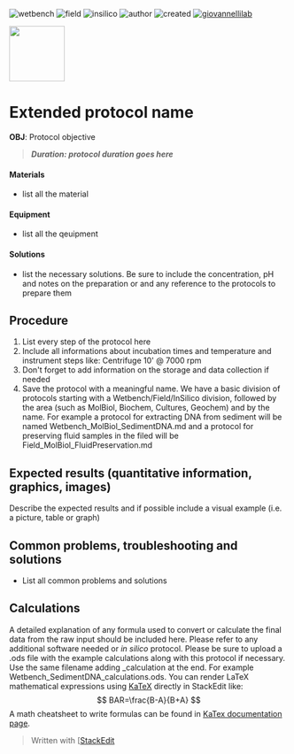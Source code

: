 ![wetbench](https://img.shields.io/badge/TYPE-wet_bench-brigthgreen)
![field](https://img.shields.io/badge/TYPE-field_protocol-e9b96e)
![insilico](https://img.shields.io/badge/TYPE-in_silico-d3d7cf)
![author](https://img.shields.io/badge/AUTHOR-name_lastname-ad7fa8)
![created](https://img.shields.io/badge/created-ddmmyyyy-lightgray)
[![giovannellilab](https://img.shields.io/badge/BY-Giovannelli_Lab-blue)](https://donatogiovannelli.com)

 <img src="https://dgiovannelli.github.io//images/logopic/giovannellilab.png" width="100 px">

# Extended protocol name

**OBJ**: Protocol objective

>***Duration: protocol duration goes here***

#### Materials
- list all the material

#### Equipment
- list all the qeuipment

#### Solutions
- list the necessary solutions. Be sure to include the concentration, pH and notes on the preparation or and any reference to the protocols to prepare them

## Procedure
1. List every step of the protocol here
2. Include all informations about incubation times and temperature and instrument steps like:  Centrifuge 10' @ 7000 rpm
3. Don't forget to add information on the storage and data collection if needed
4. Save the protocol with a meaningful name. We have a basic division of protocols starting with a Wetbench/Field/InSilico division, followed by the area (such as MolBiol, Biochem, Cultures, Geochem) and by the name. For example a protocol for extracting DNA from sediment will be named Wetbench_MolBiol_SedimentDNA.md and a protocol for preserving fluid samples in the filed will be Field_MolBiol_FluidPreservation.md

## Expected results (quantitative information, graphics, images)
Describe the expected results and if possible include a visual example (i.e. a picture, table or graph)

## Common problems, troubleshooting and solutions
- List all common problems and solutions

## Calculations
A detailed explanation of any formula used to convert or calculate the final data from the raw input should be included here. Please refer to any additional software needed or _in silico_ protocol. Please be sure to upload a .ods file with the example calculations along with this protocol if necessary. Use the same filename adding _calculation at the end. For example Wetbench_SedimentDNA_calculations.ods. You can render LaTeX mathematical expressions using [KaTeX](https://khan.github.io/KaTeX/) directly in StackEdit like:
$$
BAR=\frac{B-A}{B+A}
$$
A math cheatsheet to write formulas can be found in [KaTex documentation page](https://katex.org/docs/supported.html).

> Written with [[StackEdit](https://stackedit.io/)
